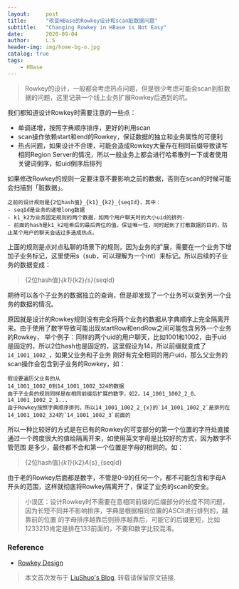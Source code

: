 ```yaml
---
layout:     post
title:      "改变HBase的Rowkey设计和scan脏数据问题"
subtitle:   "Changing Rowkey in HBase is Not Easy"
date:       2020-09-04
author:     L.S
header-img: img/home-bg-o.jpg
catalog: true
tags:
    - HBase
---
```

> Rowkey的设计，一般都会考虑热点问题，但是很少考虑可能会scan到脏数据的问题，这里记录一个线上业务扩展Rowkey后遇到的坑。

我们都知道设计Rowkey时需要注意的一些点：
- 单调递增，按照字典顺序排序，更好的利用scan
- scan操作依赖start和end的Rowkey，保证数据的独立和业务属性的可便利
- 热点问题，如果设计不合理，可能会造成Rowkey大量存在相同前缀导致读写相同Region Server的情况，所以一般业务上都会进行哈希散列一下或者使用关键词倒序，如uid倒序后排列


如果修改Rowkey的规则一定要注意不要影响之前的数据，否则在scan的时候可能会扫描到「脏数据」。
```
之前的设计规则是{2位hash值}_{k1}_{k2}_{seqId}，其中：
- seqId是业务的递增long数据
- k1_k2为业务固定规则的两个数据，如两个用户聊天时的大小uid的排列-
- 前面的hash是k1_k2哈希后的最后两位的值，保证唯一性，同时起到了打散数据的目的，防止某个用户的聊天会话过多造成热点。
```
上面的规则是点对点私聊的场景下的规则，因为业务的扩展，需要在一个业务下增加子业务标记，这里使用s（sub，可以理解为一个int）来标记。所以后续的子业务的数据变成：
> {2位hash值}_{k1}_{k2}_{s}_{seqId}

期待可以各个子业务的数据独立的查询，但是却发现了一个业务可以查到另一个业务的数据的情况。

原因就是设计的Rowkey规则没有完全将两个业务的数据从字典顺序上完全隔离开来。由于使用了数字导致可能出现startRow和endRow之间可能包含另外一个业务的Rowkey，
举个例子：同样的两个uid的用户聊天，比如1001和1002，由于uid是固定的，所以2位hash也是固定的，这里假设为14，所以前缀就变成了`14_1001_1002_`，如果父业务和子业务
刚好有完全相同的用户uid，那么父业务的scan操作会包含到子业务的Rowkey，如：
```
假设要遍历父业务的从
14_1001_1002_0到14_1001_1002_324的数据
由于子业务的规则同样是在相同前缀后扩展的数字，如2，14_1001_1002_2_0、14_1001_1002_2_1...
由于Rowkey按照字典顺序排列，所以14_1001_1002_2_{x}的`14_1001_1002_2`是排列在14_1001_1002_324的`14_1001_1002_3`前面的
```

所以一种比较好的方式是在已有的Rowkey的可变部分的第一个位置的字符处直接通过一个跨度很大的值给隔离开来，如使用英文字母是比较好的方式，因为数字不管范围
是多少，最终都不会和第一个位置是字母的相同的。如：
> {2位hash值}_{k1}_{k2}_A_{s}_{seqId}

由于老的Rowkey后面都是数字，不管是0-9的任何一个，都不可能包含和字母A开头的范围，这样就彻底将Rowkey隔离开了，保证了业务的scan的安全。

> 小误区：设计Rowkey时不需要在意相同前缀的后缀部分的长度不同问题，因为长短不同并不影响排序，字典是根据相同位置的ASCII进行排列的，越靠前的位置
的字母排序越靠后则排序越靠后，可能它的后缀更短，比如1233213肯定是排在133前面的，不要和数字比较混淆。


### Reference
- [Rowkey Design](http://archive.cloudera.com/cdh5/cdh/5/hbase-0.98.6-cdh5.2.6/book/rowkey.design.html)

> 本文首次发布于 [LiuShuo's Blog](https://liushuo.me), 
转载请保留原文链接.
